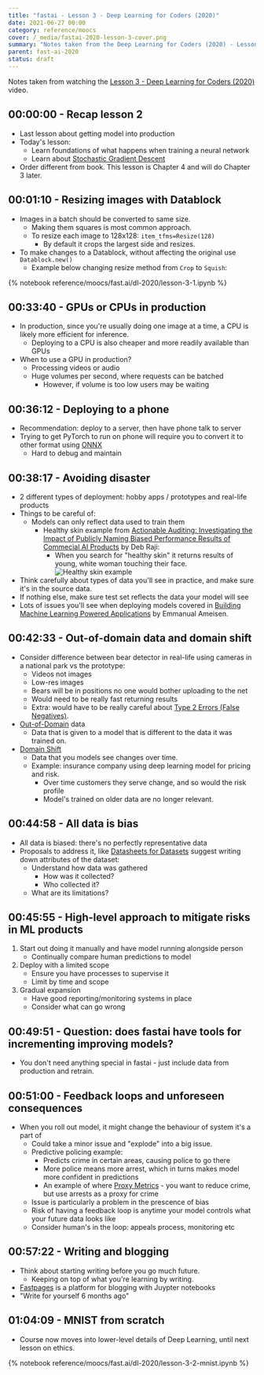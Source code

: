 ```yaml
---
title: "fastai - Lesson 3 - Deep Learning for Coders (2020)"
date: 2021-06-27 00:00
category: reference/moocs
cover: /_media/fastai-2020-lesson-3-cover.png
summary: "Notes taken from the Deep Learning for Coders (2020) - Lesson 3 video"
parent: fast-ai-2020
status: draft
---
```


Notes taken from watching the [Lesson 3 - Deep Learning for Coders (2020)](https://www.youtube.com/watch?v=5L3Ao5KuCC4) video.

## 00:00:00 - Recap lesson 2

* Last lesson about getting model into production
* Today's lesson:
    * Learn foundations of what happens when training a neural network
    * Learn about [Stochastic Gradient Descent](../../../../permanent/stochastic-gradient-descent.md)
* Order different from book. This lesson is Chapter 4 and will do Chapter 3 later.

## 00:01:10 - Resizing images with Datablock

* Images in a batch should be converted to same size.
    * Making them squares is most common approach.
    * To resize each image to 128x128: `item_tfms=Resize(128)`
        * By default it crops the largest side and resizes.
 * To make changes to a Datablock, without affecting the original use `Datablock.new()`
     * Example below changing resize method from `Crop` to `Squish`:

{% notebook reference/moocs/fast.ai/dl-2020/lesson-3-1.ipynb %}

## 00:33:40 - GPUs or CPUs in production

* In production, since you're usually doing one image at a time, a CPU is likely more efficient for inference.
    * Deploying to a CPU is also cheaper and more readily available than GPUs
* When to use a GPU in production?
  * Processing videos or audio
  * Huge volumes per second, where requests can be batched
      * However, if volume is too low users may be waiting

## 00:36:12 - Deploying to a phone

* Recommendation: deploy to a server, then have phone talk to server
* Trying to get PyTorch to run on phone will require you to convert it to other format using [ONNX](https://onnx.ai/)
    * Hard to debug and maintain

## 00:38:17 - Avoiding disaster

* 2 different types of deployment: hobby apps / prototypes and real-life products
* Things to be careful of:
    * Models can only reflect data used to train them
        * Healthy skin example from [Actionable Auditing: Investigating the Impact of Publicly Naming Biased Performance Results of Commecial AI Products](https://www.media.mit.edu/publications/actionable-auditing-investigating-the-impact-of-publicly-naming-biased-performance-results-of-commercial-ai-products/) by Deb Raji:
            * When you search for "healthy skin" it returns results of young, white woman touching their face.
                ![Healthy skin example](journal/_media/healthy-skin-example.png)
* Think carefully about types of data you'll see in practice, and make sure it's in the source data.
* If nothing else, make sure test set reflects the data your model will see
* Lots of issues you'll see when deploying models covered in [Building Machine Learning Powered Applications](https://www.amazon.com/Building-Machine-Learning-Powered-Applications/dp/149204511X) by Emmanual Ameisen.

## 00:42:33 - Out-of-domain data and domain shift

* Consider difference between bear detector in real-life using cameras in a national park vs the prototype:
    * Videos not images
    * Low-res images
    * Bears will be in positions no one would bother uploading to the net
    * Would need to be really fast returning results
    * Extra: would have to be really careful about [Type 2 Errors (False Negatives)](permanent/type-2-errors.md).
* [Out-of-Domain](../../../../permanent/out-of-domain-data.md) data
    * Data that is given to a model that is different to the data it was trained on.
* [Domain Shift](../../../../permanent/domain-shift.md)
    * Data that you models see changes over time.
    * Example: insurance company using deep learning model for pricing and risk.
        * Over time customers they serve change, and so would the risk profile
        * Model's trained on older data are no longer relevant.

## 00:44:58 - All data is bias

* All data is biased: there's no perfectly representative data
* Proposals to address it, like [Datasheets for Datasets](https://arxiv.org/abs/1803.09010) suggest writing down attributes of the dataset:
    * Understand how data was gathered
        * How was it collected?
        * Who collected it?
    * What are its limitations?

## 00:45:55 - High-level approach to mitigate risks in ML products

1. Start out doing it manually and have model running alongside person
    * Continually compare human predictions to model
2. Deploy with a limited scope
    * Ensure you have processes to supervise it
    * Limit by time and scope
3. Gradual expansion
    * Have good reporting/monitoring systems in place
    * Consider what can go wrong

## 00:49:51 - Question: does fastai have tools for incrementing improving models?

* You don't need anything special in fastai - just include data from production and retrain.

## 00:51:00 - Feedback loops and unforeseen consequences

* When you roll out model, it might change the behaviour of system it's a part of
    * Could take a minor issue and "explode" into a big issue.
    * Predictive policing example:
        * Predicts crime in certain areas, causing police to go there
        * More police means more arrest, which in turns makes model more confident in predictions
        * An example of where [Proxy Metrics](../../../../permanent/proxy-metrics.md) - you want to reduce crime, but use arrests as a proxy for crime
    * Issue is particularly a problem in the prescence of bias
    * Risk of having a feedback loop is anytime your model controls what your future data looks like
    * Consider human's in the loop: appeals process, monitoring etc

## 00:57:22 - Writing and blogging

* Think about starting writing before you go much future.
    * Keeping on top of what you're learning by writing.
* [Fastpages](https://github.com/fastai/fastpages) is a platform for blogging with Juypter notebooks
* "Write for yourself 6 months ago"

## 01:04:09 - MNIST from scratch

* Course now moves into lower-level details of Deep Learning, until next lesson on ethics.

{% notebook reference/moocs/fast.ai/dl-2020/lesson-3-2-mnist.ipynb %}

